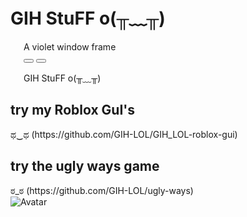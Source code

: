 # GIH StuFF o(╥﹏╥)
<div class="window active" style="max-width: 100%; margin: 0 1.5em; --window-background-color: #805ba5;">
  <div class="title-bar">
    <div class="title-bar-text">A violet window frame</div>
    <div class="title-bar-controls">
      <button aria-label="Minimize"></button>
      <button aria-label="Close"></button>
    </div>
  </div>
  <div class="window-body has-space">
    <p>GIH StuFF o(╥﹏╥)</p>
  </div>
</div>
<link rel="stylesheet" href="https://unpkg.com/7.css">
<body>
<div>
<div role="progressbar" class="marquee"></div>
<h2>try my Roblox GuI's</h2>ಥ‿ಥ
   (https://github.com/GIH-LOL/GIH_LOL-roblox-gui)
</div>
<div role="progressbar" class="marquee"></div>
<div>
<h2>try the ugly ways game</h2>ಠ_ಠ	
   (https://github.com/GIH-LOL/ugly-ways)
</div>
<div role="progressbar" class="marquee"></div>

<img src="https://cdn.discordapp.com/attachments/767055759389098034/1284547331722706945/e1118f4f-5e8a-4634-999e-e9bfe9a5bbf1.png?ex=66e7076d&is=66e5b5ed&hm=eed3e867f4bbf1b986ab759d34bd1f2fac47e24d00933e098135505c5e7d0f33&" alt="Avatar">
</body>










